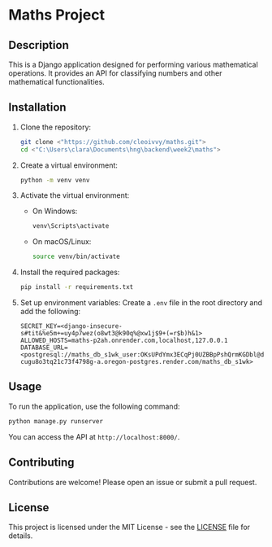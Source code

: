 # Maths Project

## Description
This is a Django application designed for performing various mathematical operations. It provides an API for classifying numbers and other mathematical functionalities.

## Installation

1. Clone the repository:
   ```bash
   git clone <"https://github.com/cleoivvy/maths.git">
   cd <"C:\Users\clara\Documents\hng\backend\week2\maths">
   ```

2. Create a virtual environment:
   ```bash
   python -m venv venv
   ```

3. Activate the virtual environment:
   - On Windows:
     ```bash
     venv\Scripts\activate
     ```
   - On macOS/Linux:
     ```bash
     source venv/bin/activate
     ```

4. Install the required packages:
   ```bash
   pip install -r requirements.txt
   ```

5. Set up environment variables:
   Create a `.env` file in the root directory and add the following:
   ```
   SECRET_KEY=<django-insecure-s#tit&%e5m+=uy4p7wez(o8wt3@k90q%@xw1j$9+(=r$b)h&1>
   ALLOWED_HOSTS=maths-p2ah.onrender.com,localhost,127.0.0.1
   DATABASE_URL=<postgresql://maths_db_s1wk_user:OKsUPdYmx3ECqPj0UZBBpPshQrmKGDbl@dpg-cugu8o3tq21c73f4798g-a.oregon-postgres.render.com/maths_db_s1wk>
   ```

## Usage

To run the application, use the following command:
```bash
python manage.py runserver
```

You can access the API at `http://localhost:8000/`.

## Contributing
Contributions are welcome! Please open an issue or submit a pull request.

## License
This project is licensed under the MIT License - see the [LICENSE](LICENSE) file for details.
